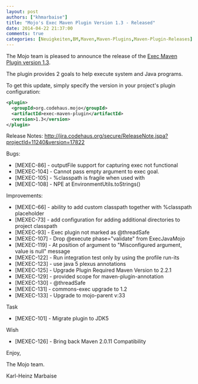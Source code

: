 ```yaml
---
layout: post
authors: ["khmarbaise"]
title: "Mojo's Exec Maven Plugin Version 1.3 - Released"
date: 2014-04-22 21:37:00
comments: true
categories: [Neuigkeiten,BM,Maven,Maven-Plugins,Maven-Plugin-Releases]
---
```

The Mojo team is pleased to announce the release of the
[Exec Maven Plugin version 1.3](http://mojo.codehaus.org/exec-maven-plugin/).

The plugin provides 2 goals to help execute system and Java programs.

To get this update, simply specify the version in your project's plugin configuration:

```xml
<plugin>
  <groupId>org.codehaus.mojo</groupId>
  <artifactId>exec-maven-plugin</artifactId>
  <version>1.3</version>
</plugin>
```
<!-- more -->

Release Notes:
http://jira.codehaus.org/secure/ReleaseNote.jspa?projectId=11240&version=17822

Bugs:

 * [MEXEC-86] - outputFile support for capturing exec not functional
 * [MEXEC-104] - Cannot pass empty argument to exec goal.
 * [MEXEC-105] - %classpath is fragile when used with <commandlineArgs>
 * [MEXEC-108] - NPE at EnvironmentUtils.toStrings()

Improvements:

 * [MEXEC-66] - ability to add custom classpath together 
              with %classpath placeholder
 * [MEXEC-73] - add configuration for adding additional 
              directories to project classpath
 * [MEXEC-93] - Exec plugin not marked as @threadSafe
 * [MEXEC-107] - Drop @execute phase="validate" from ExecJavaMojo
 * [MEXEC-119] - At position of argument to "Misconfigured 
               argument, value is null" message
 * [MEXEC-122] - Run integration test only by using the profile run-its
 * [MEXEC-123] - use java 5 plexus annotations
 * [MEXEC-125] - Upgrade Plugin Required Maven Version to 2.2.1
 * [MEXEC-129] - provided scope for maven-plugin-annotation
 * [MEXEC-130] - @threadSafe
 * [MEXEC-131] - commons-exec upgrade to 1.2
 * [MEXEC-133] - Upgrade to mojo-parent v:33

Task

 * [MEXEC-101] - Migrate plugin to JDK5

Wish

 * [MEXEC-126] - Bring back Maven 2.0.11 Compatibility

Enjoy,

The Mojo team.

Karl-Heinz Marbaise

